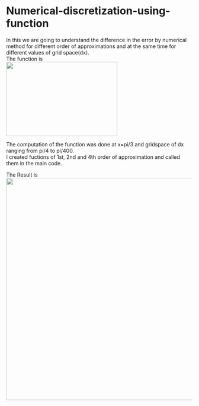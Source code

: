 # Numerical-discretization-using-function
In this we are going to understand the difference in the error by numerical method for different order of approximations and at the same time for different values of grid space(dx).\
The function is\
<img src="https://user-images.githubusercontent.com/74448981/105075379-b48f5100-5aaf-11eb-83c2-88c2cb179a55.png" height="200" width="300">

The computation of the function was done at x=pi/3 and gridspace of dx ranging from pi/4 to pi/400.\
I created fuctions of 1st, 2nd and 4th order of approximation and called them in the main code.



The Result is\
<img src="https://user-images.githubusercontent.com/74448981/105629482-3a711a80-5e69-11eb-9293-b06b6a0e85e0.jpg" height="600" width="800">

